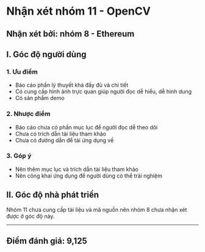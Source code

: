 # Nhận xét nhóm 11 - OpenCV
## Nhận xét bởi: nhóm 8 - Ethereum

## I. Góc độ người dùng
### 1. Ưu điểm
* Báo cáo phần lý thuyết khá đầy đủ và chi tiết
* Có cung cấp hình ảnh trực quan giúp người đọc dễ hiểu, dễ hình dung
* Có sản phẩm demo

### 2. Nhược điểm
* Báo cáo chưa có phần mục lục để người đọc dễ theo dõi
* Chưa có trích dẫn tài liệu tham khảo
* Chưa có đường dẫn để tải ứng dụng về

### 3. Góp ý
* Nên thêm mục lục và trích dẫn tài liệu tham khảo  
* Nên công khai ứng dụng để người dùng có thể trải nghiệm

## II. Góc độ nhà phát triển
Nhóm 11 chưa cung cấp tài liệu và mã nguồn nên nhóm 8 chưa nhận xét được ở góc độ này.

-----------------
## Điểm đánh giá: 9,125

